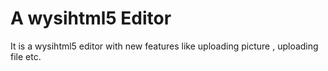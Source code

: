 A wysihtml5 Editor
=============

It is a wysihtml5 editor with new features like uploading picture , uploading file etc.